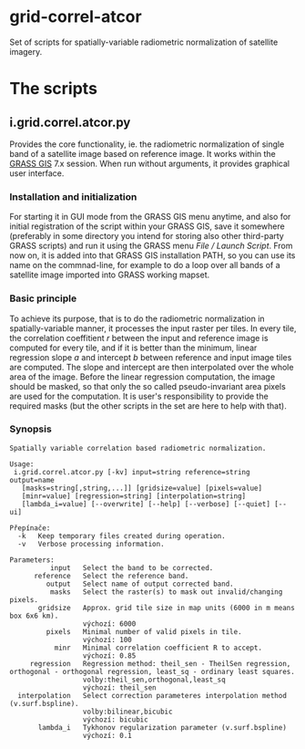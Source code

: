 # grid-correl-atcor
Set of scripts for spatially-variable radiometric normalization of satellite imagery.
# The scripts
## i.grid.correl.atcor.py
Provides the core functionality, ie. the radiometric normalization of single band of a satellite image based on reference image. It works within the [GRASS GIS](https:/grass.osgeo.org) 7.x session. When run without arguments, it provides graphical user interface. 
### Installation and initialization
For starting it in GUI mode from the GRASS GIS menu anytime, and also for initial registration of the script within your GRASS GIS, save it somewhere (preferably in some directory you intend for storing also other third-party GRASS scripts) and run it using the GRASS menu *File / Launch Script*. From now on, it is added into that GRASS GIS installation PATH, so you can use its name on the commnad-line, for example to do a loop over all bands of a satellite image imported into GRASS working mapset.
### Basic principle ###
To achieve its purpose, that is to do the radiometric normalization in spatially-variable manner, it processes the input raster per tiles. In every tile, the correlation coeffitient *r* between the input and reference image is computed for every tile, and if it is better than the minimum, linear regression slope *a* and intercept *b* between reference and input image tiles are computed. The slope and intercept are then interpolated over the whole area of the image. Before the linear regression computation, the image should be masked, so that only the so called pseudo-invariant area pixels are used for the computation. It is user's responsibility to provide the required masks (but the other scripts in the set are here to help with that).
### Synopsis ###
```
Spatially variable correlation based radiometric normalization.

Usage:
 i.grid.correl.atcor.py [-kv] input=string reference=string output=name
   [masks=string[,string,...]] [gridsize=value] [pixels=value]
   [minr=value] [regression=string] [interpolation=string]
   [lambda_i=value] [--overwrite] [--help] [--verbose] [--quiet] [--ui]

Přepínače:
  -k   Keep temporary files created during operation.
  -v   Verbose processing information.

Parameters:
          input   Select the band to be corrected.
      reference   Select the reference band.
         output   Select name of output corrected band.
          masks   Select the raster(s) to mask out invalid/changing pixels.
       gridsize   Approx. grid tile size in map units (6000 in m means box 6x6 km).
                  výchozí: 6000
         pixels   Minimal number of valid pixels in tile.
                  výchozí: 100
           minr   Minimal correlation coefficient R to accept.
                  výchozí: 0.85
     regression   Regression method: theil_sen - TheilSen regression, orthogonal - orthogonal regression, least_sq - ordinary least squares.
                  volby:theil_sen,orthogonal,least_sq
                  výchozí: theil_sen
  interpolation   Select correction parameteres interpolation method (v.surf.bspline).
                  volby:bilinear,bicubic
                  výchozí: bicubic
       lambda_i   Tykhonov regularization parameter (v.surf.bspline)
                  výchozí: 0.1
```
